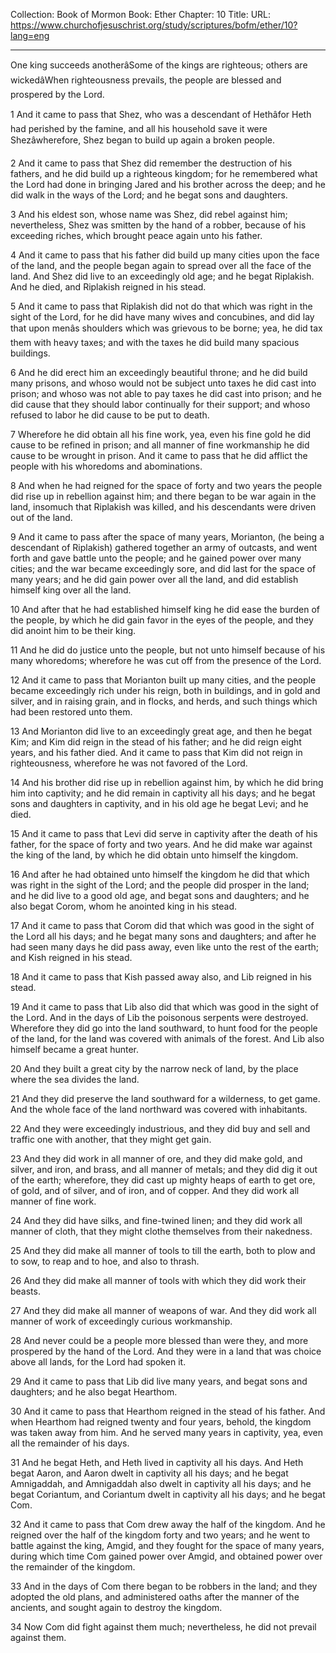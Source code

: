 Collection: Book of Mormon
Book: Ether
Chapter: 10
Title: 
URL: https://www.churchofjesuschrist.org/study/scriptures/bofm/ether/10?lang=eng

---

One king succeeds anotherâSome of the kings are righteous; others are wickedâWhen righteousness prevails, the people are blessed and prospered by the Lord.

1 And it came to pass that Shez, who was a descendant of Hethâfor Heth had perished by the famine, and all his household save it were Shezâwherefore, Shez began to build up again a broken people.

2 And it came to pass that Shez did remember the destruction of his fathers, and he did build up a righteous kingdom; for he remembered what the Lord had done in bringing Jared and his brother across the deep; and he did walk in the ways of the Lord; and he begat sons and daughters.

3 And his eldest son, whose name was Shez, did rebel against him; nevertheless, Shez was smitten by the hand of a robber, because of his exceeding riches, which brought peace again unto his father.

4 And it came to pass that his father did build up many cities upon the face of the land, and the people began again to spread over all the face of the land. And Shez did live to an exceedingly old age; and he begat Riplakish. And he died, and Riplakish reigned in his stead.

5 And it came to pass that Riplakish did not do that which was right in the sight of the Lord, for he did have many wives and concubines, and did lay that upon menâs shoulders which was grievous to be borne; yea, he did tax them with heavy taxes; and with the taxes he did build many spacious buildings.

6 And he did erect him an exceedingly beautiful throne; and he did build many prisons, and whoso would not be subject unto taxes he did cast into prison; and whoso was not able to pay taxes he did cast into prison; and he did cause that they should labor continually for their support; and whoso refused to labor he did cause to be put to death.

7 Wherefore he did obtain all his fine work, yea, even his fine gold he did cause to be refined in prison; and all manner of fine workmanship he did cause to be wrought in prison. And it came to pass that he did afflict the people with his whoredoms and abominations.

8 And when he had reigned for the space of forty and two years the people did rise up in rebellion against him; and there began to be war again in the land, insomuch that Riplakish was killed, and his descendants were driven out of the land.

9 And it came to pass after the space of many years, Morianton, (he being a descendant of Riplakish) gathered together an army of outcasts, and went forth and gave battle unto the people; and he gained power over many cities; and the war became exceedingly sore, and did last for the space of many years; and he did gain power over all the land, and did establish himself king over all the land.

10 And after that he had established himself king he did ease the burden of the people, by which he did gain favor in the eyes of the people, and they did anoint him to be their king.

11 And he did do justice unto the people, but not unto himself because of his many whoredoms; wherefore he was cut off from the presence of the Lord.

12 And it came to pass that Morianton built up many cities, and the people became exceedingly rich under his reign, both in buildings, and in gold and silver, and in raising grain, and in flocks, and herds, and such things which had been restored unto them.

13 And Morianton did live to an exceedingly great age, and then he begat Kim; and Kim did reign in the stead of his father; and he did reign eight years, and his father died. And it came to pass that Kim did not reign in righteousness, wherefore he was not favored of the Lord.

14 And his brother did rise up in rebellion against him, by which he did bring him into captivity; and he did remain in captivity all his days; and he begat sons and daughters in captivity, and in his old age he begat Levi; and he died.

15 And it came to pass that Levi did serve in captivity after the death of his father, for the space of forty and two years. And he did make war against the king of the land, by which he did obtain unto himself the kingdom.

16 And after he had obtained unto himself the kingdom he did that which was right in the sight of the Lord; and the people did prosper in the land; and he did live to a good old age, and begat sons and daughters; and he also begat Corom, whom he anointed king in his stead.

17 And it came to pass that Corom did that which was good in the sight of the Lord all his days; and he begat many sons and daughters; and after he had seen many days he did pass away, even like unto the rest of the earth; and Kish reigned in his stead.

18 And it came to pass that Kish passed away also, and Lib reigned in his stead.

19 And it came to pass that Lib also did that which was good in the sight of the Lord. And in the days of Lib the poisonous serpents were destroyed. Wherefore they did go into the land southward, to hunt food for the people of the land, for the land was covered with animals of the forest. And Lib also himself became a great hunter.

20 And they built a great city by the narrow neck of land, by the place where the sea divides the land.

21 And they did preserve the land southward for a wilderness, to get game. And the whole face of the land northward was covered with inhabitants.

22 And they were exceedingly industrious, and they did buy and sell and traffic one with another, that they might get gain.

23 And they did work in all manner of ore, and they did make gold, and silver, and iron, and brass, and all manner of metals; and they did dig it out of the earth; wherefore, they did cast up mighty heaps of earth to get ore, of gold, and of silver, and of iron, and of copper. And they did work all manner of fine work.

24 And they did have silks, and fine-twined linen; and they did work all manner of cloth, that they might clothe themselves from their nakedness.

25 And they did make all manner of tools to till the earth, both to plow and to sow, to reap and to hoe, and also to thrash.

26 And they did make all manner of tools with which they did work their beasts.

27 And they did make all manner of weapons of war. And they did work all manner of work of exceedingly curious workmanship.

28 And never could be a people more blessed than were they, and more prospered by the hand of the Lord. And they were in a land that was choice above all lands, for the Lord had spoken it.

29 And it came to pass that Lib did live many years, and begat sons and daughters; and he also begat Hearthom.

30 And it came to pass that Hearthom reigned in the stead of his father. And when Hearthom had reigned twenty and four years, behold, the kingdom was taken away from him. And he served many years in captivity, yea, even all the remainder of his days.

31 And he begat Heth, and Heth lived in captivity all his days. And Heth begat Aaron, and Aaron dwelt in captivity all his days; and he begat Amnigaddah, and Amnigaddah also dwelt in captivity all his days; and he begat Coriantum, and Coriantum dwelt in captivity all his days; and he begat Com.

32 And it came to pass that Com drew away the half of the kingdom. And he reigned over the half of the kingdom forty and two years; and he went to battle against the king, Amgid, and they fought for the space of many years, during which time Com gained power over Amgid, and obtained power over the remainder of the kingdom.

33 And in the days of Com there began to be robbers in the land; and they adopted the old plans, and administered oaths after the manner of the ancients, and sought again to destroy the kingdom.

34 Now Com did fight against them much; nevertheless, he did not prevail against them.
